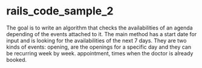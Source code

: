 # rails_code_sample_2

The goal is to write an algorithm that checks the availabilities of an agenda depending of the events attached to it. The main method has a start date for input and is looking for the availabilities of the next 7 days. They are two kinds of events: opening, are the openings for a specific day and they can be recurring week by week. appointment, times when the doctor is already booked.
